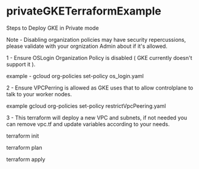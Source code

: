 # privateGKETerraformExample

Steps to Deploy GKE in Private mode 

Note - Disabling organization policies may have security repercussions, please validate with your orgnization Admin about if it's allowed.

1 - Ensure OSLogin Organization Policy is disabled ( GKE currently doesn't support it ).

example - gcloud org-policies set-policy os_login.yaml

2 - Ensure VPCPerring is allowed as GKE uses that to allow controlplane to talk to your worker nodes.

example gcloud org-policies set-policy restrictVpcPeering.yaml

3 - This terraform will deploy a new VPC and subnets, if not needed you can remove vpc.tf and update variables according to your needs.



terraform init

terraform plan

terraform apply 




